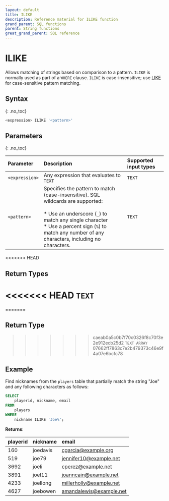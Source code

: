 ```yaml
---
layout: default
title: ILIKE
description: Reference material for ILIKE function
grand_parent: SQL functions
parent: String functions
great_grand_parent: SQL reference
---
```


# ILIKE

Allows matching of strings based on comparison to a pattern. `ILIKE` is normally used as part of a `WHERE` clause. `ILIKE` is case-insensitive; use [LIKE](ilike.md) for case-sensitive pattern matching.

## Syntax
{: .no_toc}

```sql
<expression> ILIKE '<pattern>'
```

## Parameters
{: .no_toc}

| Parameter | Description |Supported input types |
| :-------- | :---------- | :---------------------|
| `<expression>` | Any expression that evaluates to `TEXT` | `TEXT` |
| `<pattern>` | Specifies the pattern to match (case-insensitive). SQL wildcards are supported: <br> <br>* Use an underscore (`_`) to match any single character<br>* Use a percent sign (`%`) to match any number of any characters, including no characters. | `TEXT`  |

<<<<<<< HEAD
## Return Types
<<<<<<< HEAD
`TEXT`
=======
=======
## Return Type
>>>>>>> caeab0a5c0b7f70c0326f8c70f3e2e912ecb25d2
`TEXT ARRAY`
>>>>>>> 07662ff7863c7e2b479373c46e9f4a07e6bcfc78

## Example

Find nicknames from the `players` table that partially match the string "Joe" and any following characters as follows:

```sql
SELECT
	playerid, nickname, email
FROM
	players
WHERE
	nickname ILIKE 'Joe%';
```

**Returns**:

| playerid | nickname | email                   |
|:---------|:----------|:-----------------------|
| 160      | joedavis | cgarcia@example.org     |
| 519 	   | joe79    | jennifer10@example.net  |
| 3692 	   | joeli    | cperez@example.net      |
| 3891	   | joel11   | joanncain@example.net   |
| 4233 	   | joellong | millerholly@example.net |
| 4627 	   | joebowen | amandalewis@example.net |


